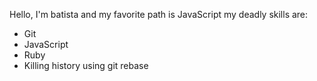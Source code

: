 Hello, I'm batista and my favorite path is JavaScript
my deadly skills are:
* Git
* JavaScript
* Ruby
* Killing history using git rebase
